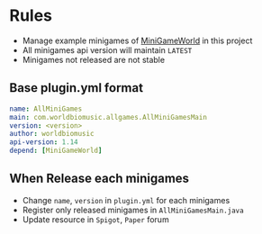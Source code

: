 # Rules
- Manage example minigames of [MiniGameWorld](https://github.com/MiniGameWorlds/MiniGameWorld) in this project
- All minigames api version will maintain `LATEST`
- Minigames not released are not stable

## Base plugin.yml format
```yaml
name: AllMiniGames
main: com.worldbiomusic.allgames.AllMiniGamesMain
version: <version>
author: worldbiomusic
api-version: 1.14
depend: [MiniGameWorld]
```

## When Release each minigames
- Change `name`, `version` in `plugin.yml` for each minigames
- Register only released minigames in `AllMiniGamesMain.java`
- Update resource in `Spigot`, `Paper` forum